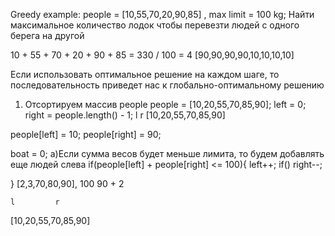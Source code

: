Greedy example:
people = [10,55,70,20,90,85] , max limit = 100 kg;
Найти максимальное количество лодок чтобы перевезти людей с одного берега на другой

10 + 55 + 70 + 20 + 90 + 85 = 330 / 100 = 4
[90,90,90,90,10,10,10,10]

Если использовать оптимальное решение на каждом шаге, то последовательность приведет нас к глобально-оптимальному решению
1) Отсортируем массив people 
people = [10,20,55,70,85,90];
left = 0;
right = people.length() - 1;
     l              r
   [10,20,55,70,85,90]

people[left] = 10;
people[right] = 90;

boat = 0;
а)Если сумма весов будет меньше лимита, то будем добавлять еще людей слева
if(people[left] + people[right] <= 100){
    left++;
if()
    right--;
    
}
[2,3,70,80,90], 100
90 + 2 


    l         r
[10,20,55,70,85,90]